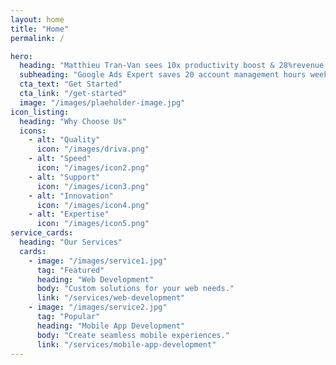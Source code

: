 ```yaml
---
layout: home
title: "Home"
permalink: /

hero:
  heading: "Matthieu Tran-Van sees 10x productivity boost & 28%revenue surge through Optmyzr"
  subheading: "Google Ads Expert saves 20 account management hours weekly, cuts CPCs, and boosts revenue through automated optimizations"
  cta_text: "Get Started"
  cta_link: "/get-started"
  image: "/images/plaeholder-image.jpg"
icon_listing:
  heading: "Why Choose Us"
  icons:
    - alt: "Quality"
      icon: "/images/driva.png"
    - alt: "Speed"
      icon: "/images/icon2.png"
    - alt: "Support"
      icon: "/images/icon3.png"
    - alt: "Innovation"
      icon: "/images/icon4.png"
    - alt: "Expertise"
      icon: "/images/icon5.png"
service_cards:
  heading: "Our Services"
  cards:
    - image: "/images/service1.jpg"
      tag: "Featured"
      heading: "Web Development"
      body: "Custom solutions for your web needs."
      link: "/services/web-development"
    - image: "/images/service2.jpg"
      tag: "Popular"
      heading: "Mobile App Development"
      body: "Create seamless mobile experiences."
      link: "/services/mobile-app-development"
---
```

